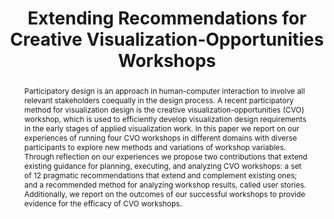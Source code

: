 ---
layout: publication
# Quotes make the : possible, otherwise you can type this without quotes
title: "Extending Recommendations for Creative Visualization-Opportunities Workshops"
# Keys must be unique to each paper, see section below for more details
key: 2020_beliv_extending
# Select one of the options below
type: paper 
# use this if this paper was previously a preprint and you need to preserve the old URL
# redirect_from: /publications/2017_preprint_lineage
# Uncomment the line below for publications which should only appear on a personal webpage
# personal: y

# Papers are ordered by year. However, in years with many papers, we want some ordering at a lower level. You can do 
# that by specifying an order for the papers of that year. For example, 2019-11 will put papers with values lower than 
# 2019-11 belwo that paper. Notice that sorting is lexicographic.  
order: 2020-02

# Auto-generates titles and alt-descriptors
shortname: Extending
# Add a 2:1 aspect ratio (e.g., width: 400px, height: 200px) to the folder /assets/images/publications/
image: 2020_beliv_extending.png
# Add a 2:1 aspect ratio teaser figure (e.g., width: 1200px, height: 600px) to the folder /assets/images/publications/
image_large: 2020_beliv_extending_teaser.png

# Authors in the "database" can be used with just their person "key"
authors:
- Christian Knoll
- Asil Çetin
- Torsten Möller
- meyer

# A link to an internal blog post (use only the relative URL)
blog-post: 

# Include a shortened name for the journal or conference/proceedings
journal-short: BELIV
year: 2020

# Create BibTeX info, using one of the entry choices
# Articles have a "journal", and inproceedings have a "booktitle"
# Preprints are articles with the location of preprint mentioned in "journal"
# You can remove fields you don't need, or else leave them blank
# Try to include a DOI, or use the publisher URL below
# Specify new BibTeX fields by adding a new key and value inside "bib:"
bibentry: inproceedings
bib:
  journal: 
  booktitle: IEEE Evaluation and Beyond – Methodological Approaches for Visualization (BELIV) (to appear)
  editor: 
  publisher: 
  address: 
  doi: 
  url: 
  volume:
  number: 
  pages: 
  month:
  pmcid:

# Add things like "Best Paper Award at InfoVis 2099, selected out of 4000 submissions"
award: 

# Provide a link to the publisher's webpage if no DOI is available
publisherURL: 

# Link to an official preprint server
preprint_server: 

# Links to a project hosted on VDL, or else externally on your own site
project: 


# Video entries, a preview , talk, and intro video. Vimeo IDs or youtube IDs are supported
# you need to pick either a vimeo or youtube ID. We definitely want a downloadable video too.
videos:  
 
# Provide a preprint and supplement pdf
pdf: 2020_beliv_extending.pdf
supplement: 2020_beliv_extending_supplement.zip

# Extra supplements, such as talk slides, data sets, etc.
supplements:

# Supplemental, cc-by images. Make caption brief (at most 60 chars).
images:


# Link to the repository where the code is hosted
code: 

abstract: "<p>
Participatory design is an approach in human-computer interaction to involve all relevant stakeholders coequally in the design process. A recent participatory method for visualization design is the creative visualization-opportunities (CVO) workshop, which is used to efficiently develop visualization design requirements in the early stages of applied visualization work. In this paper we report on our experiences of running four CVO workshops in different domains with diverse participants to explore new methods and variations of workshop variables. Through reflection on our experiences we propose two contributions that extend existing guidance for planning, executing, and analyzing CVO workshops: a set of 12 pragmatic recommendations that extend and complement existing ones; and a recommended method for analyzing workshop results, called user stories. Additionally, we report on the outcomes of our successful workshops to provide evidence for the efficacy of CVO workshops.
</p>"

---